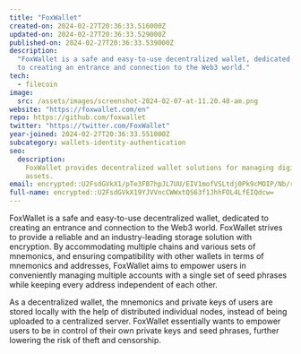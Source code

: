 ```yaml
---
title: "FoxWallet"
created-on: 2024-02-27T20:36:33.516000Z
updated-on: 2024-02-27T20:36:33.529000Z
published-on: 2024-02-27T20:36:33.539000Z
description:
  "FoxWallet is a safe and easy-to-use decentralized wallet, dedicated
  to creating an entrance and connection to the Web3 world."
tech:
  - filecoin
image:
  src: /assets/images/screenshot-2024-02-07-at-11.20.48-am.png
website: "https://foxwallet.com/en"
repo: https://github.com/foxwallet
twitter: "https://twitter.com/FoxWallet"
year-joined: 2024-02-27T20:36:33.551000Z
subcategory: wallets-identity-authentication
seo:
  description:
    FoxWallet provides decentralized wallet solutions for managing digital
    assets.
email: encrypted::U2FsdGVkX1/pTe3FB7hpJL7UU/EIV1mofVSLtdj0Pk9cMOIP/Nb/rfiGf8XdBP9f
full-name: encrypted::U2FsdGVkX19YJVVncCWWxtQS63f1JhhFOL4LfEIQdcw=
---
```


FoxWallet is a safe and easy-to-use decentralized wallet, dedicated to creating an entrance and connection to the Web3 world. FoxWallet strives to provide a reliable and an industry-leading storage solution with encryption. By accommodating multiple chains and various sets of mnemonics, and ensuring compatibility with other wallets in terms of mnemonics and addresses, FoxWallet aims to empower users in conveniently managing multiple accounts with a single set of seed phrases while keeping every address independent of each other.

As a decentralized wallet, the mnemonics and private keys of users are stored locally with the help of distributed individual nodes, instead of being uploaded to a centralized server. FoxWallet essentially wants to empower users to be in control of their own private keys and seed phrases, further lowering the risk of theft and censorship.
